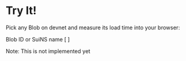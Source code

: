 
# Try It!

Pick any Blob on devnet and measure its load time into your browser:

Blob ID or SuiNS name [    ]

Note: This is not implemented yet

